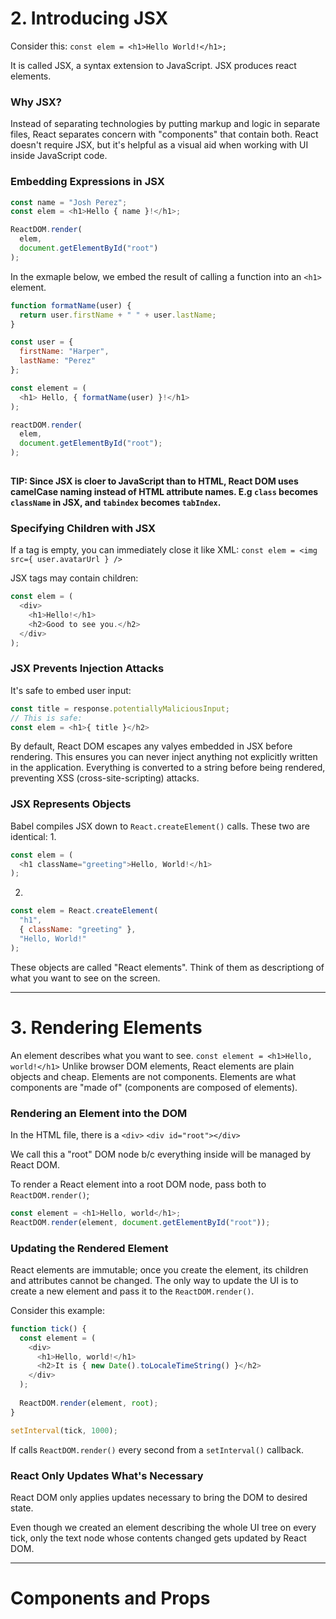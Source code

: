 # 2. Introducing JSX

Consider this:
`const elem = <h1>Hello World!</h1>;`

It is called JSX, a syntax extension to JavaScript. JSX produces react elements.

### Why JSX?
Instead of separating technologies by putting markup and logic in separate files, React separates concern with "components" that contain both. React doesn't require JSX, but it's helpful as a visual aid when working with UI inside JavaScript code.

### Embedding Expressions in JSX
```javascript
const name = "Josh Perez";
const elem = <h1>Hello { name }!</h1>;

ReactDOM.render(
  elem,
  document.getElementById("root")
);
```

In the exmaple below, we embed the result of calling a function into an `<h1>` element.
  
```javascript
function formatName(user) {
  return user.firstName + " " + user.lastName;
}

const user = {
  firstName: "Harper",
  lastName: "Perez"
};

const element = (
  <h1> Hello, { formatName(user) }!</h1>
);

reactDOM.render(
  elem,
  document.getElementById("root");
);
  
```

**TIP: Since JSX is cloer to JavaScript than to HTML, React DOM uses camelCase naming instead of HTML attribute names.
E.g `class` becomes `className` in JSX, and `tabindex` becomes `tabIndex`.**

### Specifying Children with JSX
If a tag is empty, you can immediately close it like XML:
`const elem = <img src={ user.avatarUrl } />`

JSX tags may contain children:
```javascript
const elem = (
  <div>
    <h1>Hello!</h1>
    <h2>Good to see you.</h2>
  </div>
);
```

### JSX Prevents Injection Attacks
It's safe to embed user input:
```javascript
const title = response.potentiallyMaliciousInput;
// This is safe:
const elem = <h1>{ title }</h2>
```

By default, React DOM escapes any valyes embedded in JSX before rendering. This ensures you can never inject anything not explicitly written in the application. Everything is converted to a string before being rendered, preventing XSS (cross-site-scripting) attacks.

### JSX Represents Objects
Babel compiles JSX down to `React.createElement()` calls.
These two are identical:
1.
```javascript
const elem = (
  <h1 className="greeting">Hello, World!</h1>
);
```

2.
```javascript
const elem = React.createElement(
  "h1",
  { className: "greeting" },
  "Hello, World!"
);
```

These objects are called "React elements". Think of them as descriptiong of what you want to see on the screen.

----------

# 3. Rendering Elements
An element describes what you want to see.
`const element = <h1>Hello, world!</h1>`
Unlike browser DOM elements, React elements are plain objects and cheap. Elements are not components. Elements are what components are "made of" (components are composed of elements).

### Rendering an Element into the DOM
In the HTML file, there is a `<div>`
`<div id="root"></div>`

We call this a "root" DOM node b/c everything inside will be managed by React DOM.

To render a React element into a root DOM node, pass both to `ReactDOM.render()`;
```javascript
const element = <h1>Hello, world</h1>;
ReactDOM.render(element, document.getElementById("root"));
```

### Updating the Rendered Element
React elements are immutable; once you create the element, its children and attributes cannot be changed. The only way to update the UI is to create a new element and pass it to the `ReactDOM.render()`.

Consider this example:
```javascript
function tick() {
  const element = (
    <div>
      <h1>Hello, world!</h1>
      <h2>It is { new Date().toLocaleTimeString() }</h2>
    </div>
  );
  
  ReactDOM.render(element, root);
}

setInterval(tick, 1000);
```
If calls `ReactDOM.render()` every second from a `setInterval()` callback.

### React Only Updates What's Necessary
React DOM only applies updates necessary to bring the DOM to desired state.

Even though we created an element describing the whole UI tree on every tick, only the text node whose contents changed gets updated by React DOM.

----------

# Components and Props
